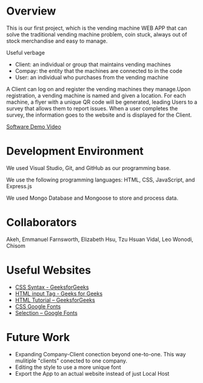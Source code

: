 # Overview

This is our first project, which is the vending machine WEB APP that can solve the traditional vending machine problem, coin stuck, always out of stock merchandise and easy to manage.

Useful verbage

- Client: an individual or group that maintains vending machines
- Compay: the entity that the machines are connected to in the code
- User: an individual who purchases from the vending machine

A Client can log on and register the vending machines they manage. ​Upon registration, a vending machine is named and given a location.​ For each machine, a flyer with a unique QR code will be generated, leading Users to a survey that allows them to report issues​. When a user completes the survey, the information goes to the website and is displayed for the Client.  

[Software Demo Video](https://youtu.be/wzlZ9n5FLeM)

# Development Environment

We used Visual Studio, Git, and GitHub as our programming base.

We use the following programming languages: HTML, CSS, JavaScript, and Express.js 

We used Mongo Database and Mongoose to store and process data.

# Collaborators

Akeh, Emmanuel
Farnsworth, Elizabeth
Hsu, Tzu Hsuan
Vidal, Leo
Wonodi, Chisom

# Useful Websites

* [CSS Syntax - GeeksforGeeks](https://www.geeksforgeeks.org/css-syntax/?ref=lbp)
* [HTML input Tag - Geeks for Geeks](https://www.geeksforgeeks.org/html-input-tag/)
* [HTML Tutorial – GeeksforGeeks](https://www.geeksforgeeks.org/html-tutorial/)
* [CSS Google Fonts](https://www.w3schools.com/css/css_font_google.asp)
* [Selection – Google Fonts](https://fonts.google.com/)

# Future Work

* Expanding Company-Client conection beyond one-to-one. This way mulitiple "clients" conected to one company.
* Editing the style to use a more unique font
* Export the App to an actual website instead of just Local Host